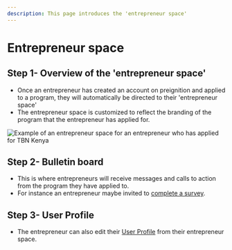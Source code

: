 ```yaml
---
description: This page introduces the 'entrepreneur space'
---
```


# Entrepreneur space

## Step 1-  Overview of the 'entrepreneur space'

* Once an entrepreneur has created an account on preignition and applied to a program, they will automatically be directed to their 'entrepreneur space'
* The entrepreneur space is customized to reflect the branding of the program that the entrepreneur has applied for.

![Example of an entrepreneur space for an entrepreneur who has applied for TBN Kenya](<../.gitbook/assets/image\_guide (41).png>)

## Step 2-  Bulletin board

* This is where entrepreneurs will receive messages and calls to action from the program they have applied to.
* For instance an entrepreneur maybe invited to [complete a survey](completing-a-survey.md). &#x20;

## Step 3- User Profile

* The entrepreneur can also edit their [User Profile](user-profile.md) from their entrepreneur space.&#x20;
